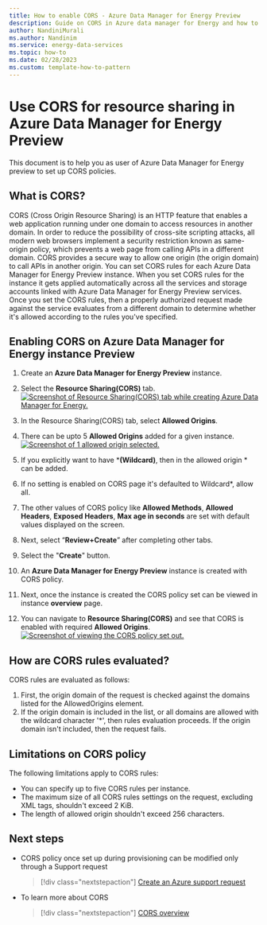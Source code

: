 ```yaml
---
title: How to enable CORS - Azure Data Manager for Energy Preview
description: Guide on CORS in Azure data manager for Energy and how to set up CORS
author: NandiniMurali
ms.author: Nandinim
ms.service: energy-data-services
ms.topic: how-to
ms.date: 02/28/2023
ms.custom: template-how-to-pattern
---
```

# Use CORS for resource sharing in Azure Data Manager for Energy Preview
This document is to help you as user of Azure Data Manager for Energy preview to set up CORS policies.

## What is CORS?

CORS (Cross Origin Resource Sharing) is an HTTP feature that enables a web application running under one domain to access resources in another domain. In order to reduce the possibility of cross-site scripting attacks, all modern web browsers implement a security restriction known as same-origin policy, which prevents a web page from calling APIs in a different domain. CORS provides a secure way to allow one origin (the origin domain) to call APIs in another origin.
You can set CORS rules for each Azure Data Manager for Energy Preview instance. When you set CORS rules for the instance it gets applied automatically across all the services and storage accounts linked with Azure Data Manager for Energy Preview services. Once you set the CORS rules, then a properly authorized request made against the service evaluates from a different domain to determine whether it's allowed according to the rules you've specified. 


## Enabling CORS on Azure Data Manager for Energy instance Preview

1.	Create an **Azure Data Manager for Energy Preview** instance.
2.	Select the **Resource Sharing(CORS)** tab.
   [![Screenshot of Resource Sharing(CORS) tab while creating Azure Data Manager for Energy.](media/how-to-enable-cors/enable-cors-1.png)](media/how-to-enable-cors/enable-cors-1.png#lightbox)
 
3.	In the Resource Sharing(CORS) tab, select **Allowed Origins**. 
4.	There can be upto 5 **Allowed Origins** added for a given instance.
      [![Screenshot of 1 allowed origin selected.](media/how-to-enable-cors/enable-cors-2.png)](media/how-to-enable-cors/enable-cors-2.png#lightbox)
5. If you explicitly want to have ***(Wildcard)**, then in the allowed origin * can be added.
6.	If no setting is enabled on CORS page it's defaulted to Wildcard*, allow all. 
7. The other values of CORS policy like  **Allowed Methods**, **Allowed Headers**, **Exposed Headers**, **Max age in seconds** are set with default values displayed on the screen.
7.	Next, select “**Review+Create**” after completing other tabs. 
8.	Select the "**Create**" button. 
9.	An **Azure Data Manager for Energy Preview** instance is created with CORS policy.
10.	Next, once the instance is created the CORS policy set can be viewed in instance **overview** page.
11. You can navigate to **Resource Sharing(CORS)** and see that CORS is enabled with required **Allowed Origins**.
    [![Screenshot of viewing the CORS policy set out.](media/how-to-enable-cors/enable-cors-3.png)](media/how-to-enable-cors/enable-cors-3.png#lightbox)

## How are CORS rules evaluated?
CORS rules are evaluated as follows:
1. First, the origin domain of the request is checked against the domains listed for the AllowedOrigins element. 
2. If the origin domain is included in the list, or all domains are allowed with the wildcard character '*', then rules evaluation proceeds. If the origin domain isn't included, then the request fails.

## Limitations on CORS policy
The following limitations apply to CORS rules:
- You can specify up to five CORS rules per instance.
- The maximum size of all CORS rules settings on the request, excluding XML tags, shouldn't exceed 2 KiB.
- The length of allowed origin shouldn't exceed 256 characters.


## Next steps
- CORS policy once set up during provisioning can be modified only through a Support request
   > [!div class="nextstepaction"]
   > [Create an Azure support request](../azure-portal/supportability/how-to-create-azure-support-request.md)
- To learn more about CORS 
   > [!div class="nextstepaction"]
   > [CORS overview](/rest/api/storageservices/cross-origin-resource-sharing--cors--support-for-the-azure-storage-services)

